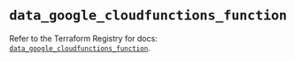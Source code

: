 # `data_google_cloudfunctions_function`

Refer to the Terraform Registry for docs: [`data_google_cloudfunctions_function`](https://registry.terraform.io/providers/hashicorp/google/6.14.1/docs/data-sources/cloudfunctions_function).
